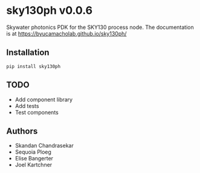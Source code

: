 # sky130ph v0.0.6

Skywater photonics PDK for the SKY130 process node. The documentation is at https://byucamacholab.github.io/sky130ph/

## Installation

`pip install sky130ph`

## TODO

- Add component library
- Add tests
- Test components

## Authors

- Skandan Chandrasekar
- Sequoia Ploeg
- Elise Bangerter
- Joel Kartchner
